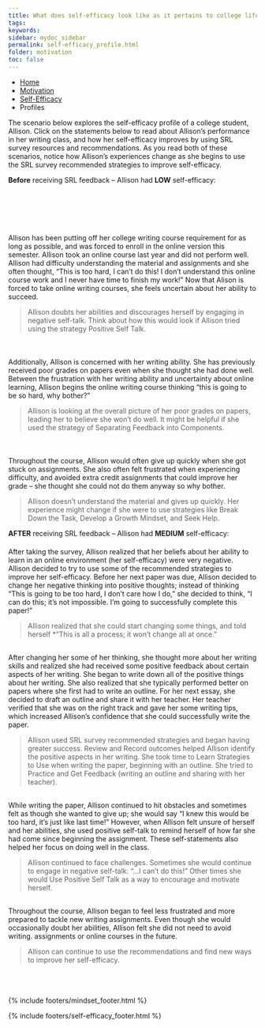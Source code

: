 ```yaml
---
title: What does self-efficacy look like as it pertains to college life?
tags: 
keywords: 
sidebar: mydoc_sidebar
permalink: self-efficacy_profile.html
folder: motivation
toc: false
---
```


<ul class="breadcrumb">
    <li><a href="index.html">Home</a></li>
    <li><a href="motivation.html">Motivation</a></li>
    <li><a href="self-efficacy.html">Self-Efficacy</a></li>
    <li class="active">Profiles</li>
</ul>

The scenario below explores the self-efficacy profile of a college student, Allison. Click on the statements below to read about Allison’s performance in her writing class, and how her self-efficacy improves by using SRL survey resources and recommendations. As you read both of these scenarios, notice how Allison’s experiences change as she begins to use the SRL survey recommended strategies to improve self-efficacy.

**Before** receiving SRL feedback – Allison had  **LOW** self-efficacy:

<div class="col-md-6" style="margin-top: 100px"> <!-- Adjust the margin-top until the text displays where you want -->
Allison has been putting off her college writing course requirement for as long as possible, and was forced to enroll in the online version this semester. Allison took an online course last year and did not perform well. Allison had difficulty understanding the material and assignments and she often thought, “This is too hard, I can’t do this! I don’t understand this online course work and I never have time to finish my work!” Now that Alison is forced to take online writing courses, she feels uncertain about her ability to succeed. </div><div class="col-md-6"><blockquote class="oval-thought">
Allison doubts her abilities and discourages herself by engaging in negative self-talk. Think about how this would look if Allison tried using the strategy Positive Self Talk. 
</blockquote></div>
<div class="col-md-6" style="margin-top: 50px"> <!-- Adjust the margin-top until the text displays where you want -->
Additionally, Allison is concerned with her writing ability. She has previously received poor grades on papers even when she thought she had done well. Between the frustration with her writing ability and uncertainty about online learning, Allison begins the online writing course thinking “this is going to be so hard, why bother?” </div><div class="col-md-6"><blockquote class="oval-thought">
Allison is looking at the overall picture of her poor grades on papers, leading her to believe she won’t do well. It might be helpful if she used the strategy of Separating Feedback into Components.
</blockquote></div>
<div class="col-md-6" style="margin-top: 50px"> <!-- Adjust the margin-top until the text displays where you want -->
Throughout the course, Allison would often give up quickly when she got stuck on assignments. She also often felt frustrated when experiencing difficulty, and avoided extra credit assignments that could improve her grade – she thought she could not do them anyway so why bother. </div><div class="col-md-6"><blockquote class="oval-thought">
Allison doesn’t understand the material and gives up quickly. Her experience might change if she were to use strategies like Break Down the Task, Develop a Growth Mindset, and Seek Help.
</blockquote></div>


 
 **AFTER** receiving SRL feedback – Allison had **MEDIUM** self-efficacy:
 
 <div class="col-md-6" style="margin-top: 20px"> <!-- Adjust the margin-top until the text displays where you want -->
After taking the survey, Allison realized that her beliefs about her ability to learn in an online environment (her self-efficacy) were very negative. Allison decided to try to use some of the recommended strategies to improve her self-efficacy. Before her next paper was due, Allison decided to change her negative thinking into positive thoughts; instead of thinking “This is going to be too hard, I don’t care how I do,” she decided to think, “I can do this; it’s not impossible. I’m going to successfully complete this paper!” </div><div class="col-md-6"><blockquote class="oval-thought">
Allison realized that she could start changing some things, and told herself *“This is all a process; it won’t change all at once.” 
</blockquote></div>
 
 <div class="col-md-6" style="margin-top: 30px"> <!-- Adjust the margin-top until the text displays where you want -->
After changing her some of her thinking, she thought more about her writing skills and realized she had received some positive feedback about certain aspects of her writing. She began to write down all of the positive things about her writing. She also realized that she typically performed better on papers where she first had to write an outline. For her next essay, she decided to draft an outline and share it with her teacher. Her teacher verified that she was on the right track and gave her some writing tips, which increased Allison’s confidence that she could successfully write the paper. </div><div class="col-md-6"><blockquote class="oval-thought">
Allison used SRL survey recommended strategies and began having greater success. Review and Record outcomes helped Allison identify the positive aspects in her writing. She took time to Learn Strategies to Use when writing the paper, beginning with an outline. She tried to Practice and Get Feedback (writing an outline and sharing with her teacher). 
</blockquote></div>

<div class="col-md-6" style="margin-top: 30px"> <!-- Adjust the margin-top until the text displays where you want -->
While writing the paper, Allison continued to hit obstacles and sometimes felt as though she wanted to give up; she would say “I knew this would be too hard, it’s just like last time!” However, when Allison felt unsure of herself and her abilities, she used positive self-talk to remind herself of how far she had come since beginning the assignment. These self-statements also helped her focus on doing well in the class. </div><div class="col-md-6"><blockquote class="oval-thought">
Allison continued to face challenges. Sometimes she would continue to engage in negative self-talk: “…I can’t do this!” Other times she would Use Positive Self Talk as a way to encourage and motivate herself. 
</blockquote></div>

<div class="col-md-6" style="margin-top: 30px"> <!-- Adjust the margin-top until the text displays where you want -->
Throughout the course, Allison began to feel less frustrated and more prepared to tackle new writing assignments. Even though she would occasionally doubt her abilities, Allison felt she did not need to avoid writing. assignments or online courses in the future. </div><div class="col-md-6"><blockquote class="oval-thought">
Allison can continue to use the recommendations and find new ways to improve her self-efficacy. 
</blockquote></div>


<br>
<br>
<br>
 {% include footers/mindset_footer.html %}


{% include footers/self-efficacy_footer.html %}




